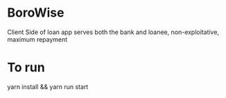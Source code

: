 # BoroWise
Client Side of loan app serves both the bank and loanee, non-exploitative, maximum repayment

# To run
yarn install && yarn run start